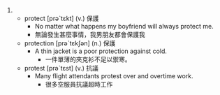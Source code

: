1. 
    * protect  [prəˋtɛkt]  (v.)  保護
        - No matter what happens my boyfriend will always protect me.
        + 無論發生甚麼事情，我男朋友都會保護我
    * protection  [prəˋtɛkʃən]  (n.)  保護
        - A thin jacket is a poor protection against cold.
            + 一件單薄的夾克衫不足以禦寒。
    * protest  [prəˋtɛst]  (v.)  抗議
        - Many flight attendants protest over and overtime work.
            + 很多空服員抗議超時工作
